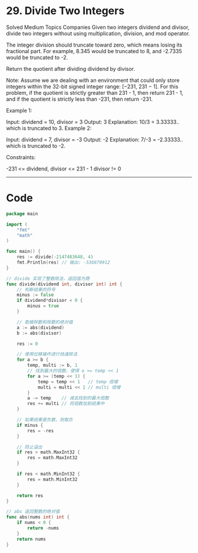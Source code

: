 # 29. Divide Two Integers

Solved
Medium
Topics
Companies
Given two integers dividend and divisor, divide two integers without using multiplication, division, and mod operator.

The integer division should truncate toward zero, which means losing its fractional part. For example, 8.345 would be truncated to 8, and -2.7335 would be truncated to -2.

Return the quotient after dividing dividend by divisor.

Note: Assume we are dealing with an environment that could only store integers within the 32-bit signed integer range: [−231, 231 − 1]. For this problem, if the quotient is strictly greater than 231 - 1, then return 231 - 1, and if the quotient is strictly less than -231, then return -231.

Example 1:

Input: dividend = 10, divisor = 3
Output: 3
Explanation: 10/3 = 3.33333.. which is truncated to 3.
Example 2:

Input: dividend = 7, divisor = -3
Output: -2
Explanation: 7/-3 = -2.33333.. which is truncated to -2.

Constraints:

-231 <= dividend, divisor <= 231 - 1
divisor != 0

---

# Code

```go
package main

import (
	"fmt"
	"math"
)

func main() {
	res := divide(-2147483648, 4)
	fmt.Println(res) // 输出: -536870912
}

// divide 实现了整数除法，返回值为商
func divide(dividend int, divisor int) int {
	// 判断结果的符号
	minus := false
	if dividend*divisor < 0 {
		minus = true
	}

	// 取被除数和除数的绝对值
	a := abs(dividend)
	b := abs(divisor)

	res := 0

	// 使用位移操作进行快速除法
	for a >= b {
		temp, multi := b, 1
		// 找到最大的倍数，使得 a >= temp << 1
		for a >= (temp << 1) {
			temp = temp << 1   // temp 倍增
			multi = multi << 1 // multi 倍增
		}
		a -= temp    // 减去找到的最大倍数
		res += multi // 将倍数加到结果中
	}

	// 如果结果是负数，则取负
	if minus {
		res = -res
	}

	// 防止溢出
	if res > math.MaxInt32 {
		res = math.MaxInt32
	}

	if res < math.MinInt32 {
		res = math.MinInt32
	}

	return res
}

// abs 返回整数的绝对值
func abs(nums int) int {
	if nums < 0 {
		return -nums
	}
	return nums
}
```
